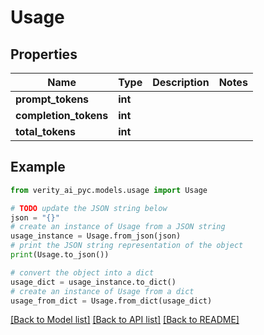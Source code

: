 # Usage


## Properties

Name | Type | Description | Notes
------------ | ------------- | ------------- | -------------
**prompt_tokens** | **int** |  | 
**completion_tokens** | **int** |  | 
**total_tokens** | **int** |  | 

## Example

```python
from verity_ai_pyc.models.usage import Usage

# TODO update the JSON string below
json = "{}"
# create an instance of Usage from a JSON string
usage_instance = Usage.from_json(json)
# print the JSON string representation of the object
print(Usage.to_json())

# convert the object into a dict
usage_dict = usage_instance.to_dict()
# create an instance of Usage from a dict
usage_from_dict = Usage.from_dict(usage_dict)
```
[[Back to Model list]](../README.md#documentation-for-models) [[Back to API list]](../README.md#documentation-for-api-endpoints) [[Back to README]](../README.md)


